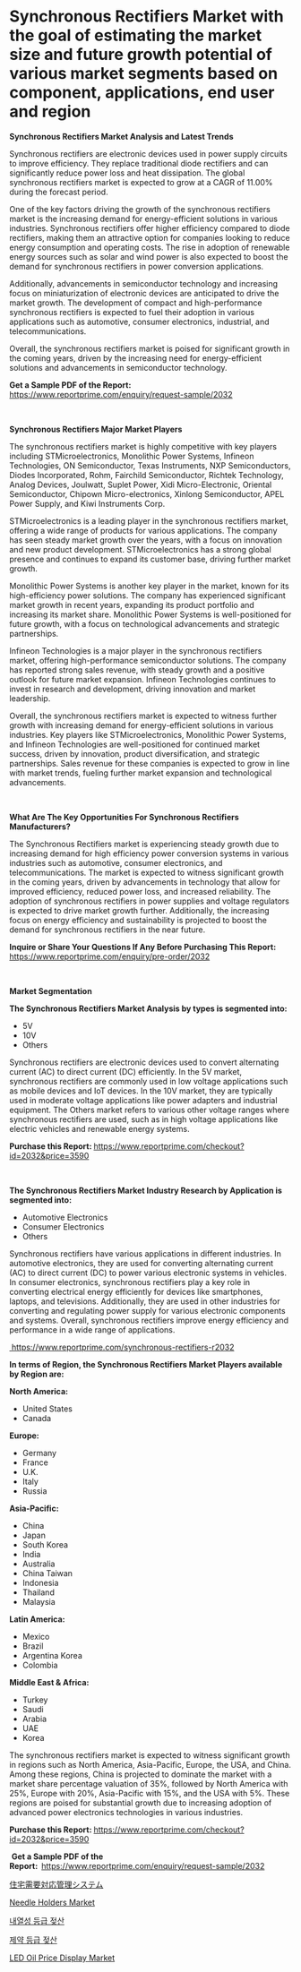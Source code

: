 <p><h1>Synchronous Rectifiers Market with the goal of estimating the market size and future growth potential of various market segments based on component, applications, end user and region</h1></p><p><strong>Synchronous Rectifiers Market Analysis and Latest Trends</strong></p>
<p><p>Synchronous rectifiers are electronic devices used in power supply circuits to improve efficiency. They replace traditional diode rectifiers and can significantly reduce power loss and heat dissipation. The global synchronous rectifiers market is expected to grow at a CAGR of 11.00% during the forecast period.</p><p>One of the key factors driving the growth of the synchronous rectifiers market is the increasing demand for energy-efficient solutions in various industries. Synchronous rectifiers offer higher efficiency compared to diode rectifiers, making them an attractive option for companies looking to reduce energy consumption and operating costs. The rise in adoption of renewable energy sources such as solar and wind power is also expected to boost the demand for synchronous rectifiers in power conversion applications.</p><p>Additionally, advancements in semiconductor technology and increasing focus on miniaturization of electronic devices are anticipated to drive the market growth. The development of compact and high-performance synchronous rectifiers is expected to fuel their adoption in various applications such as automotive, consumer electronics, industrial, and telecommunications.</p><p>Overall, the synchronous rectifiers market is poised for significant growth in the coming years, driven by the increasing need for energy-efficient solutions and advancements in semiconductor technology.</p></p>
<p><strong>Get a Sample PDF of the Report:&nbsp;</strong> <a href="https://www.reportprime.com/enquiry/request-sample/2032">https://www.reportprime.com/enquiry/request-sample/2032</a></p>
<p>&nbsp;</p>
<p><strong>Synchronous Rectifiers Major Market Players</strong></p>
<p><p>The synchronous rectifiers market is highly competitive with key players including STMicroelectronics, Monolithic Power Systems, Infineon Technologies, ON Semiconductor, Texas Instruments, NXP Semiconductors, Diodes Incorporated, Rohm, Fairchild Semiconductor, Richtek Technology, Analog Devices, Joulwatt, Suplet Power, Xidi Micro-Electronic, Oriental Semiconductor, Chipown Micro-electronics, Xinlong Semiconductor, APEL Power Supply, and Kiwi Instruments Corp.</p><p>STMicroelectronics is a leading player in the synchronous rectifiers market, offering a wide range of products for various applications. The company has seen steady market growth over the years, with a focus on innovation and new product development. STMicroelectronics has a strong global presence and continues to expand its customer base, driving further market growth.</p><p>Monolithic Power Systems is another key player in the market, known for its high-efficiency power solutions. The company has experienced significant market growth in recent years, expanding its product portfolio and increasing its market share. Monolithic Power Systems is well-positioned for future growth, with a focus on technological advancements and strategic partnerships.</p><p>Infineon Technologies is a major player in the synchronous rectifiers market, offering high-performance semiconductor solutions. The company has reported strong sales revenue, with steady growth and a positive outlook for future market expansion. Infineon Technologies continues to invest in research and development, driving innovation and market leadership.</p><p>Overall, the synchronous rectifiers market is expected to witness further growth with increasing demand for energy-efficient solutions in various industries. Key players like STMicroelectronics, Monolithic Power Systems, and Infineon Technologies are well-positioned for continued market success, driven by innovation, product diversification, and strategic partnerships. Sales revenue for these companies is expected to grow in line with market trends, fueling further market expansion and technological advancements.</p></p>
<p>&nbsp;</p>
<p><strong>What Are The Key Opportunities For Synchronous Rectifiers Manufacturers?</strong></p>
<p><p>The Synchronous Rectifiers market is experiencing steady growth due to increasing demand for high efficiency power conversion systems in various industries such as automotive, consumer electronics, and telecommunications. The market is expected to witness significant growth in the coming years, driven by advancements in technology that allow for improved efficiency, reduced power loss, and increased reliability. The adoption of synchronous rectifiers in power supplies and voltage regulators is expected to drive market growth further. Additionally, the increasing focus on energy efficiency and sustainability is projected to boost the demand for synchronous rectifiers in the near future.</p></p>
<p><strong>Inquire or Share Your Questions If Any Before Purchasing This Report:</strong> <a href="https://www.reportprime.com/enquiry/pre-order/2032">https://www.reportprime.com/enquiry/pre-order/2032</a></p>
<p>&nbsp;</p>
<p><strong>Market Segmentation</strong></p>
<p><strong>The Synchronous Rectifiers Market Analysis by types is segmented into:</strong></p>
<p><ul><li>5V</li><li>10V</li><li>Others</li></ul></p>
<p><p>Synchronous rectifiers are electronic devices used to convert alternating current (AC) to direct current (DC) efficiently. In the 5V market, synchronous rectifiers are commonly used in low voltage applications such as mobile devices and IoT devices. In the 10V market, they are typically used in moderate voltage applications like power adapters and industrial equipment. The Others market refers to various other voltage ranges where synchronous rectifiers are used, such as in high voltage applications like electric vehicles and renewable energy systems.</p></p>
<p><strong>Purchase this Report:&nbsp;</strong><a href="https://www.reportprime.com/checkout?id=2032&price=3590">https://www.reportprime.com/checkout?id=2032&price=3590</a></p>
<p>&nbsp;</p>
<p><strong>The Synchronous Rectifiers Market Industry Research by Application is segmented into:</strong></p>
<p><ul><li>Automotive Electronics</li><li>Consumer Electronics</li><li>Others</li></ul></p>
<p><p>Synchronous rectifiers have various applications in different industries. In automotive electronics, they are used for converting alternating current (AC) to direct current (DC) to power various electronic systems in vehicles. In consumer electronics, synchronous rectifiers play a key role in converting electrical energy efficiently for devices like smartphones, laptops, and televisions. Additionally, they are used in other industries for converting and regulating power supply for various electronic components and systems. Overall, synchronous rectifiers improve energy efficiency and performance in a wide range of applications.</p></p>
<p><a href="https://www.reportprime.com/synchronous-rectifiers-r2032">&nbsp;https://www.reportprime.com/synchronous-rectifiers-r2032</a></p>
<p><strong>In terms of Region, the Synchronous Rectifiers Market Players available by Region are:</strong></p>
<p>
    <p> <strong> North America: </strong>
        <ul>
            <li>United States</li>
            <li>Canada</li>
        </ul>
        </p> 
    <p> <strong> Europe: </strong>
        <ul>
            <li>Germany</li>
            <li>France</li>
            <li>U.K.</li>
            <li>Italy</li>
            <li>Russia</li>
        </ul>
        </p> 
    <p> <strong> Asia-Pacific: </strong>
        <ul>
            <li>China</li>
            <li>Japan</li>
            <li>South Korea</li>
            <li>India</li>
            <li>Australia</li>
            <li>China Taiwan</li>
            <li>Indonesia</li>
            <li>Thailand</li>
            <li>Malaysia</li>
        </ul>
        </p> 
    <p> <strong> Latin America: </strong>
        <ul>
            <li>Mexico</li>
            <li>Brazil</li>
            <li>Argentina Korea</li>
            <li>Colombia</li>
        </ul>
        </p> 
    <p> <strong> Middle East & Africa: </strong>
        <ul>
            <li>Turkey</li>
            <li>Saudi</li>
            <li>Arabia</li>
            <li>UAE</li>
            <li>Korea</li>
        </ul>
    </p>
    </p>
<p><p>The synchronous rectifiers market is expected to witness significant growth in regions such as North America, Asia-Pacific, Europe, the USA, and China. Among these regions, China is projected to dominate the market with a market share percentage valuation of 35%, followed by North America with 25%, Europe with 20%, Asia-Pacific with 15%, and the USA with 5%. These regions are poised for substantial growth due to increasing adoption of advanced power electronics technologies in various industries.</p></p>
<p><strong>Purchase this Report: </strong><a href="https://www.reportprime.com/checkout?id=2032&price=3590">https://www.reportprime.com/checkout?id=2032&price=3590</a></p>
<p>&nbsp;<strong>Get a Sample PDF of the Report:&nbsp;&nbsp;</strong><a href="https://www.reportprime.com/enquiry/request-sample/2032">https://www.reportprime.com/enquiry/request-sample/2032</a></p>
<p><strong></strong></p>
<p><p><a href="https://github.com/DeonBoer2023/Market-Research-Report-List-3/blob/main/171918182587.md">住宅需要対応管理システム</a></p><p><a href="https://medium.com/@thaddeulentine3434/global-needle-holders-market-size-and-market-trends-analysis-by-regional-outlook-competitive-c27d22006431">Needle Holders Market</a></p><p><a href="https://github.com/RichardLueilwitz787/Market-Research-Report-List-3/blob/main/3335392102651.md">내열성 등급 젖산</a></p><p><a href="https://github.com/fredrickeglers/Market-Research-Report-List-4/blob/main/8040927102650.md">제약 등급 젖산</a></p><p><a href="https://github.com/thomasBaker655/Market-Research-Report-List-1/blob/main/led-oil-price-display-market.md">LED Oil Price Display Market</a></p></p>